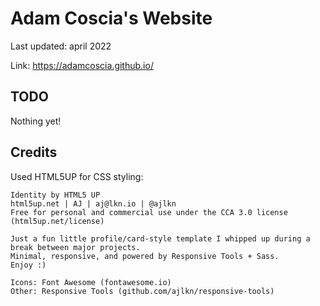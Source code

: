 # Adam Coscia's Website

Last updated: april 2022

Link: <https://adamcoscia.github.io/>

## TODO

Nothing yet!

## Credits

Used HTML5UP for CSS styling:

```(bash)
Identity by HTML5 UP
html5up.net | AJ | aj@lkn.io | @ajlkn
Free for personal and commercial use under the CCA 3.0 license (html5up.net/license)

Just a fun little profile/card-style template I whipped up during a break between major projects.
Minimal, responsive, and powered by Responsive Tools + Sass.
Enjoy :)

Icons: Font Awesome (fontawesome.io)
Other: Responsive Tools (github.com/ajlkn/responsive-tools)
```
